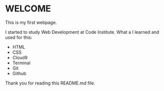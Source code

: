 # WELCOME

This is my first webpage.

I started to study Web Development at Code Institute.
What a I learned and used for this:
* HTML
* CSS
* Cloud9
* Terminal
* Git
* Github
    
Thank you for reading this README.md file.